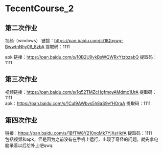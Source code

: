 # TecentCourse_2

## 第二次作业
视频（windows）
链接：https://pan.baidu.com/s/1lQbywg-BwwtnNhy06_8zbA 
提取码：1111 
<br>

apk
链接：https://pan.baidu.com/s/10B2U9vkBsWQWRxYtzbzabQ 
提取码：1111 


## 第三次作业
视频链接：https://pan.baidu.com/s/1q52TMZcHgfmoyAMdmc1UrA 
提取码：1111 
<br>
apk：https://pan.baidu.com/s/1CuI9AWbvs5h8aS9vfHOraA 
提取码：1111 

## 第四次作业
链接：https://pan.baidu.com/s/1BfTW8Y210nqMk7YjXsHkfA 
提取码：1111 
<br>
包括视频和apk，但是因为之前没有在手机上运行，出现了奇怪的问题，就先拿电脑录着以后给补上吧qwq
